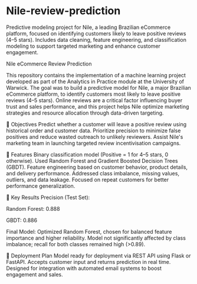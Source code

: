 # Nile-review-prediction
Predictive modeling project for Nile, a leading Brazilian eCommerce platform, focused on identifying customers likely to leave positive reviews (4–5 stars). Includes data cleaning, feature engineering, and classification modeling to support targeted marketing and enhance customer engagement.

Nile eCommerce Review Prediction

This repository contains the implementation of a machine learning project developed as part of the Analytics in Practice module at the University of Warwick. The goal was to build a predictive model for Nile, a major Brazilian eCommerce platform, to identify customers most likely to leave positive reviews (4–5 stars). Online reviews are a critical factor influencing buyer trust and sales performance, and this project helps Nile optimize marketing strategies and resource allocation through data-driven targeting.

🎯 Objectives
Predict whether a customer will leave a positive review using historical order and customer data.
Prioritize precision to minimize false positives and reduce wasted outreach to unlikely reviewers.
Assist Nile's marketing team in launching targeted review incentivisation campaigns.

🧠 Features
Binary classification model (Positive = 1 for 4–5 stars, 0 otherwise).
Used Random Forest and Gradient Boosted Decision Trees (GBDT).
Feature engineering based on customer behavior, product details, and delivery performance.
Addressed class imbalance, missing values, outliers, and data leakage.
Focused on repeat customers for better performance generalization.

🧪 Key Results
Precision (Test Set):

Random Forest: 0.888

GBDT: 0.886

Final Model: Optimized Random Forest, chosen for balanced feature importance and higher reliability.
Model not significantly affected by class imbalance; recall for both classes remained high (>0.89).

🔧 Deployment Plan
Model ready for deployment via REST API using Flask or FastAPI.
Accepts customer input and returns prediction in real time.
Designed for integration with automated email systems to boost engagement and sales.


